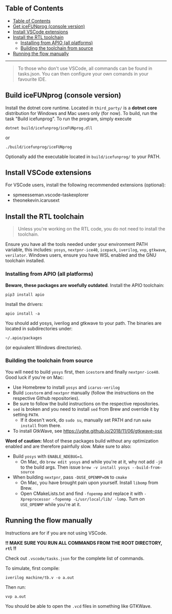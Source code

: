 ## Table of Contents
- [Table of Contents](#table-of-contents)
- [Get iceFUNprog (console version)](#get-icefunprog--console-version-)
- [Install VSCode extensions](#install-vscode-extensions)
- [Install the RTL toolchain](#install-the-rtl-toolchain)
  * [Installing from APIO (all platforms)](#installing-from-apio--all-platforms-)
  * [Building the toolchain from source](#building-the-toolchain-from-source)
- [Running the flow manually](#running-the-flow-manually)
---

> To those who don't use VSCode, all commands can be found in tasks.json.
> You can then configure your own comands in your favourite IDE.

## Build iceFUNprog (console version)
Install the dotnet core runtime.
Located in `third_party/` is a **dotnet core** distribution for Windows and Mac users only (for now). To build, run the task "Build icefunprog".
To run the program, simply execute
```
dotnet build/icefunprog/iceFUNprog.dll
```
or
```
./build/icefunprog/iceFUNprog
```
Optionally add the executable located in `build/icefunprog/` to your PATH.

## Install VSCode extensions

For VSCode users,
install the following recommended extensions (optional):
- spmeesseman.vscode-taskexplorer
- theonekevin.icarusext

## Install the RTL toolchain

> Unless you're working on the RTL code, you do not need to install the toolchain.

Ensure you have all the tools needed under your environment PATH variable, this includes:
`yosys`, `nextpnr-ice40`, `icepack`, `iverilog`, `vvp`, `gtkwave`, `verilator`. Windows users, ensure you have WSL enabled and the GNU toolchain installed.

### Installing from APIO (all platforms)

**Beware, these packages are woefully outdated**.
Install the APIO toolchain:

```
pip3 install apio
```

Install the drivers:

```
apio install -a
```

You should add yosys, iverilog and gtkwave to your path. The binaries are located in subdirectories under:
```
~/.apio/packages
```
(or equivalent Windows directories).

### Building the toolchain from source

You will need to build `yosys` first, then `icestorm` and finally `nextpnr-ice40`. Good luck if you're on Mac:
- Use Homebrew to install `yosys` and `icarus-verilog`
- Build `icestorm` and `nextpnr` manually (follow the instructions on the respective Github repositories).
- Be sure to follow the build instructions on the respective repositories.
- `sed` is broken and you need to install `sed` from Brew and override it by setting `PATH`.
  - If it doesn't work, do `sudo su`, manually set PATH and run `make install` from there.
- To install GtkWave, see https://ughe.github.io/2018/11/06/gtkwave-osx

**Word of caution:** Most of these packages build without any optimization enabled and are therefore painfully slow. Make sure to also:
- Build `yosys` with `ENABLE_NDEBUG=1`.
  - On Mac, do `brew edit yosys` and while you're at it, why not add `-j8` to the build args. Then issue `brew -v install yosys --build-from-source`
- When building `nextpnr`, pass `-DUSE_OPENMP=ON` to `cmake`
  - On Mac, you have brought pain upon yourself. Install `libomp` from Brew.
  - Open CMakeLists.txt and find `-fopenmp` and replace it with `-Xpreprocessor -fopenmp -L/usr/local/lib/ -lomp`. Turn on `USE_OPENMP` while you're at it.

## Running the flow manually

Instructions are for if you are not using VSCode.

**!! MAKE SURE YOU RUN ALL COMMANDS FROM THE ROOT DIRECTORY, `rtl` !!**

Check out `.vscode/tasks.json` for the complete list of commands.

To simulate, first compile:
```
iverilog machine/tb.v -o a.out
```

Then run:
```
vvp a.out
```

You should be able to open the `.vcd` files in something like GTKWave.
